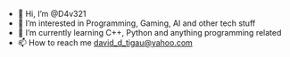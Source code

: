 - 👋 Hi, I’m @D4v321
- 👀 I’m interested in Programming, Gaming, AI and other tech stuff
- 🌱 I’m currently learning C++, Python and anything programming related
- 📫 How to reach me david_d_tigau@yahoo.com

<!---
D4v321/D4v321 is a ✨ special ✨ repository because its `README.md` (this file) appears on your GitHub profile.
You can click the Preview link to take a look at your changes.
--->
